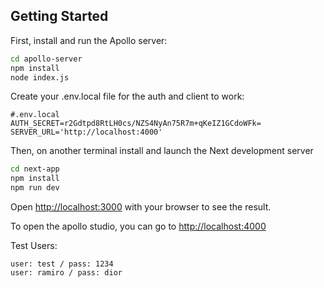 ## Getting Started

First, install and run the Apollo server:

```bash
cd apollo-server
npm install
node index.js
```

Create your .env.local file for the auth and client to work:

```
#.env.local
AUTH_SECRET=r2Gdtpd8RtLH0cs/NZS4NyAn75R7m+qKeIZ1GCdoWFk=
SERVER_URL='http://localhost:4000'
```

Then, on another terminal install and launch the Next development server

```bash
cd next-app
npm install
npm run dev
```

Open [http://localhost:3000](http://localhost:3000) with your browser to see the result.

To open the apollo studio, you can go to [http://localhost:4000](http://localhost:4000)

Test Users:

```
user: test / pass: 1234
user: ramiro / pass: dior
```


